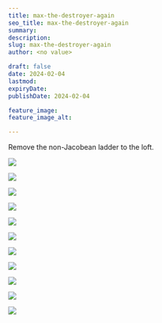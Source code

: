 ```yaml
---
title: max-the-destroyer-again
seo_title: max-the-destroyer-again
summary: 
description: 
slug: max-the-destroyer-again
author: <no value>

draft: false
date: 2024-02-04
lastmod: 
expiryDate: 
publishDate: 2024-02-04

feature_image: 
feature_image_alt: 

---
```


Remove the non-Jacobean ladder to the loft.

![](/images/0434.jpeg)

![](/images/0435.jpeg)

![](/images/0436.jpeg)

![](/images/0437.jpeg)

![](/images/0438.jpeg)

![](/images/0439.jpeg)

![](/images/0443.jpeg)

![](/images/0444.jpeg)

![](/images/0445.jpeg)

![](/images/0446.jpeg)


![](/images/staircase.svg)



